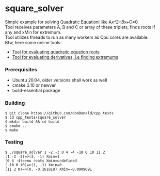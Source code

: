 # square_solver
Simple example for solving [Quadratic Equationi like A*x^2+B*x+C=0](https://en.wikipedia.org/wiki/Quadratic_equation)\
Tool receives parameters A, B and C or array of these triplets, finds roots if any and xMin for extremum.\
Tool utilizes threads to run as many workers as Cpu cores are available.\
Btw, here some online tools:
 * [Tool for evaluating quadratic equation roots](https://www.calculatorsoup.com/calculators/algebra/quadratic-formula-calculator.php)
 * [Tool for evaluating derivatives, i.e finding extremums](https://www.derivative-calculator.net/)

### Prerequisites
 - Ubuntu 20.04, older versions shall work as well
 - cmake 3.10 or newver
 - build-essential package

### Building

```
$ git clone https://github.com/donDonald/cpp_tests
$ cd cpp_tests/square_solver
$ mkdir build && cd build
$ cmake ..
$ make
```

### Testing

```
$ ./square_solver 1 -2 -3 0 4 -4 -10 0 10 11 2
(1 -2 -3)=>(3, -1) Xmin=1
(0 4 -4)=>no roots Xmin=undefined
(-10 0 10)=>(1, -1) Xmin=0
(11 2 0)=>(0, -0.181818) Xmin=-0.0909091
```

